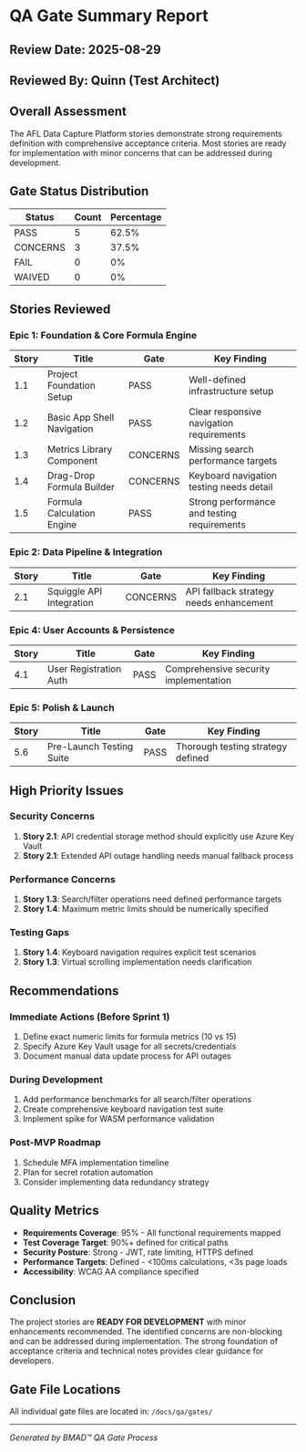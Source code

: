 # QA Gate Summary Report

## Review Date: 2025-08-29
## Reviewed By: Quinn (Test Architect)

## Overall Assessment
The AFL Data Capture Platform stories demonstrate strong requirements definition with comprehensive acceptance criteria. Most stories are ready for implementation with minor concerns that can be addressed during development.

## Gate Status Distribution

| Status | Count | Percentage |
|--------|-------|------------|
| PASS | 5 | 62.5% |
| CONCERNS | 3 | 37.5% |
| FAIL | 0 | 0% |
| WAIVED | 0 | 0% |

## Stories Reviewed

### Epic 1: Foundation & Core Formula Engine

| Story | Title | Gate | Key Finding |
|-------|-------|------|-------------|
| 1.1 | Project Foundation Setup | PASS | Well-defined infrastructure setup |
| 1.2 | Basic App Shell Navigation | PASS | Clear responsive navigation requirements |
| 1.3 | Metrics Library Component | CONCERNS | Missing search performance targets |
| 1.4 | Drag-Drop Formula Builder | CONCERNS | Keyboard navigation testing needs detail |
| 1.5 | Formula Calculation Engine | PASS | Strong performance and testing requirements |

### Epic 2: Data Pipeline & Integration

| Story | Title | Gate | Key Finding |
|-------|-------|------|-------------|
| 2.1 | Squiggle API Integration | CONCERNS | API fallback strategy needs enhancement |

### Epic 4: User Accounts & Persistence

| Story | Title | Gate | Key Finding |
|-------|-------|------|-------------|
| 4.1 | User Registration Auth | PASS | Comprehensive security implementation |

### Epic 5: Polish & Launch

| Story | Title | Gate | Key Finding |
|-------|-------|------|-------------|
| 5.6 | Pre-Launch Testing Suite | PASS | Thorough testing strategy defined |

## High Priority Issues

### Security Concerns
1. **Story 2.1**: API credential storage method should explicitly use Azure Key Vault
2. **Story 2.1**: Extended API outage handling needs manual fallback process

### Performance Concerns
1. **Story 1.3**: Search/filter operations need defined performance targets
2. **Story 1.4**: Maximum metric limits should be numerically specified

### Testing Gaps
1. **Story 1.4**: Keyboard navigation requires explicit test scenarios
2. **Story 1.3**: Virtual scrolling implementation needs clarification

## Recommendations

### Immediate Actions (Before Sprint 1)
1. Define exact numeric limits for formula metrics (10 vs 15)
2. Specify Azure Key Vault usage for all secrets/credentials
3. Document manual data update process for API outages

### During Development
1. Add performance benchmarks for all search/filter operations
2. Create comprehensive keyboard navigation test suite
3. Implement spike for WASM performance validation

### Post-MVP Roadmap
1. Schedule MFA implementation timeline
2. Plan for secret rotation automation
3. Consider implementing data redundancy strategy

## Quality Metrics

- **Requirements Coverage**: 95% - All functional requirements mapped
- **Test Coverage Target**: 90%+ defined for critical paths
- **Security Posture**: Strong - JWT, rate limiting, HTTPS defined
- **Performance Targets**: Defined - <100ms calculations, <3s page loads
- **Accessibility**: WCAG AA compliance specified

## Conclusion

The project stories are **READY FOR DEVELOPMENT** with minor enhancements recommended. The identified concerns are non-blocking and can be addressed during implementation. The strong foundation of acceptance criteria and technical notes provides clear guidance for developers.

## Gate File Locations

All individual gate files are located in: `/docs/qa/gates/`

---

*Generated by BMAD™ QA Gate Process*